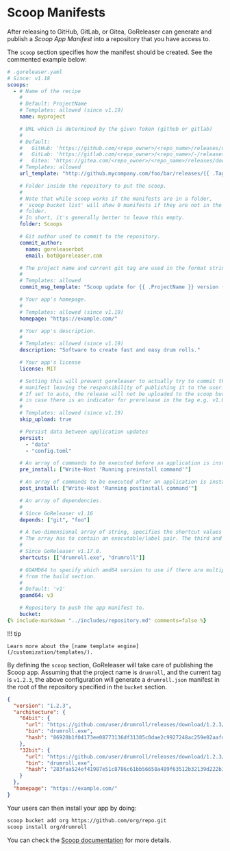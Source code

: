 # Scoop Manifests

After releasing to GitHub, GitLab, or Gitea, GoReleaser can generate and publish a
_Scoop App Manifest_ into a repository that you have access to.

The `scoop` section specifies how the manifest should be created. See the
commented example below:

```yaml
# .goreleaser.yaml
# Since: v1.18
scoops:
  - # Name of the recipe
    #
    # Default: ProjectName
    # Templates: allowed (since v1.19)
    name: myproject

    # URL which is determined by the given Token (github or gitlab)
    #
    # Default:
    #   GitHub: 'https://github.com/<repo_owner>/<repo_name>/releases/download/{{ .Tag }}/{{ .ArtifactName }}'
    #   GitLab: 'https://gitlab.com/<repo_owner>/<repo_name>/-/releases/{{ .Tag }}/downloads/{{ .ArtifactName }}'
    #   Gitea: 'https://gitea.com/<repo_owner>/<repo_name>/releases/download/{{ .Tag }}/{{ .ArtifactName }}'
    # Templates: allowed
    url_template: "http://github.mycompany.com/foo/bar/releases/{{ .Tag }}/{{ .ArtifactName }}"

    # Folder inside the repository to put the scoop.
    #
    # Note that while scoop works if the manifests are in a folder,
    # 'scoop bucket list' will show 0 manifests if they are not in the root
    # folder.
    # In short, it's generally better to leave this empty.
    folder: Scoops

    # Git author used to commit to the repository.
    commit_author:
      name: goreleaserbot
      email: bot@goreleaser.com

    # The project name and current git tag are used in the format string.
    #
    # Templates: allowed
    commit_msg_template: "Scoop update for {{ .ProjectName }} version {{ .Tag }}"

    # Your app's homepage.
    #
    # Templates: allowed (since v1.19)
    homepage: "https://example.com/"

    # Your app's description.
    #
    # Templates: allowed (since v1.19)
    description: "Software to create fast and easy drum rolls."

    # Your app's license
    license: MIT

    # Setting this will prevent goreleaser to actually try to commit the updated
    # manifest leaving the responsibility of publishing it to the user.
    # If set to auto, the release will not be uploaded to the scoop bucket
    # in case there is an indicator for prerelease in the tag e.g. v1.0.0-rc1
    #
    # Templates: allowed (since v1.19)
    skip_upload: true

    # Persist data between application updates
    persist:
      - "data"
      - "config.toml"

    # An array of commands to be executed before an application is installed.
    pre_install: ["Write-Host 'Running preinstall command'"]

    # An array of commands to be executed after an application is installed.
    post_install: ["Write-Host 'Running postinstall command'"]

    # An array of dependencies.
    #
    # Since GoReleaser v1.16
    depends: ["git", "foo"]

    # A two-dimensional array of string, specifies the shortcut values to make available in the startmenu.
    # The array has to contain an executable/label pair. The third and fourth element are optional.
    #
    # Since GoReleaser v1.17.0.
    shortcuts: [["drumroll.exe", "drumroll"]]

    # GOAMD64 to specify which amd64 version to use if there are multiple versions
    # from the build section.
    #
    # Default: 'v1'
    goamd64: v3

    # Repository to push the app manifest to.
    bucket:
{% include-markdown "../includes/repository.md" comments=false %}
```

!!! tip

    Learn more about the [name template engine](/customization/templates/).

By defining the `scoop` section, GoReleaser will take care of publishing the
Scoop app. Assuming that the project name is `drumroll`, and the current tag is
`v1.2.3`, the above configuration will generate a `drumroll.json` manifest in
the root of the repository specified in the `bucket` section.

```json
{
  "version": "1.2.3",
  "architecture": {
    "64bit": {
      "url": "https://github.com/user/drumroll/releases/download/1.2.3/drumroll_1.2.3_windows_amd64.tar.gz",
      "bin": "drumroll.exe",
      "hash": "86920b1f04173ee08773136df31305c0dae2c9927248ac259e02aafd92b6008a"
    },
    "32bit": {
      "url": "https://github.com/user/drumroll/releases/download/1.2.3/drumroll_1.2.3_windows_386.tar.gz",
      "bin": "drumroll.exe",
      "hash": "283faa524ef41987e51c8786c61bb56658a489f63512b32139d222b3ee1d18e6"
    }
  },
  "homepage": "https://example.com/"
}
```

Your users can then install your app by doing:

```sh
scoop bucket add org https://github.com/org/repo.git
scoop install org/drumroll
```

You can check the
[Scoop documentation](https://github.com/lukesampson/scoop/wiki) for more
details.
